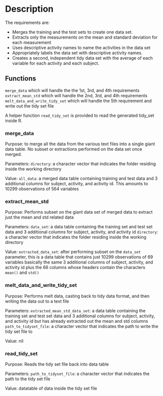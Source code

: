 # Description

The requirements are:
 - Merges the training and the test sets to create one data set.
 - Extracts only the measurements on the mean and standard deviation for each measurement
 - Uses descriptive activity names to name the activities in the data set
 - Appropriately labels the data set with descriptive activity names. 
 - Creates a second, independent tidy data set with the average of each variable for each activity and each subject.
 
## Functions
 
`merge_data` which will handle the the 1st, 3rd, and 4th requirements
`extract_mean_std` which will handle the 2nd, 3rd, and 4th requirements
`melt_data_and_write_tidy_set` which will handle the 5th requirement and write out the tidy set file

A helper function `read_tidy_set` is provided to read the generated tidy_set inside R.

### merge_data

 Purpose: to merge all the data from the various text files into a single giant data table. No subset or extractions performed on the data set once merged.
 
 Parameters: 
    `directory`: a character vector that indicates the folder residing inside the working directory
    
 Value:
    `all_data`: a merged data table containing training and test data and 3 additional columns for subject, activity, and activity id. This amounts to 10299 observations of 564 variables
    
### extract_mean_std

 Purpose: Performs subset on the giant data set of merged data to extract just the mean and std related data

 Parameters: 
    `data_set`: a data table containing the training set and test set data and 3 additional columns for subject, activity, and activity id
    `directory`: a character vector that indicates the folder residing inside the working directory
    
 Value:
    `extracted_data_set`: after performing subset on the `data_set` parameter, this is a data table that contains just 10299 observations of 69 variables basically the same 3 additional columns of subject, activity, and activity id plus the 66 columns whose headers contain the characters `mean()` and `std()`
    
### melt_data_and_write_tidy_set

 Purpose: Performs melt data, casting back to tidy data format, and then writing the data out to a text file

 Parameters: 
    `extracted_mean_std_data_set`: a data table containing the training set and test set data and 3 additional columns for subject, activity, and activity id but has already extracted out the mean and std columns
    `path_to_tidyset_file`: a character vector that indicates the path to write the tidy set file to 
    
 Value:
    nil
    
### read_tidy_set

 Purpose: Reads the tidy set file back into data table

 Parameters: 
    `path_to_tidyset_file`: a character vector that indicates the path to the tidy set file
    
 Value:
    datatable of data inside the tidy set file